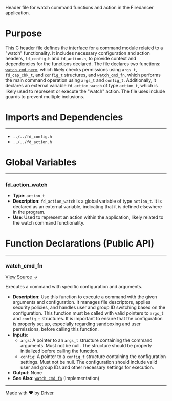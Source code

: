<!--------------------------------------------------------------------------------->
<!-- IMPORTANT: This file is auto-generated by Driver (https://driver.ai). -------->
<!-- Manual edits may be overwritten on future commits. --------------------------->
<!--------------------------------------------------------------------------------->

Header file for watch command functions and action in the Firedancer application.

# Purpose
This C header file defines the interface for a command module related to a "watch" functionality. It includes necessary configuration and action headers, `fd_config.h` and `fd_action.h`, to provide context and dependencies for the functions declared. The file declares two functions: [`watch_cmd_perm`](<#watch_cmd_perm>), which likely checks permissions using `args_t`, `fd_cap_chk_t`, and `config_t` structures, and [`watch_cmd_fn`](<#watch_cmd_fn>), which performs the main command operation using `args_t` and `config_t`. Additionally, it declares an external variable `fd_action_watch` of type `action_t`, which is likely used to represent or execute the "watch" action. The file uses include guards to prevent multiple inclusions.
# Imports and Dependencies

---
- `../../fd_config.h`
- `../../fd_action.h`


# Global Variables

---
### fd\_action\_watch
- **Type**: ``action_t``
- **Description**: `fd_action_watch` is a global variable of type `action_t`. It is declared as an external variable, indicating that it is defined elsewhere in the program.
- **Use**: Used to represent an action within the application, likely related to the watch command functionality.


# Function Declarations (Public API)

---
### watch\_cmd\_fn<!-- {{#callable_declaration:watch_cmd_fn}} -->
[View Source →](<../../../../../../../src/app/shared/commands/watch/watch.h#L10>)

Executes a command with specific configuration and arguments.
- **Description**: Use this function to execute a command with the given arguments and configuration. It manages file descriptors, applies security policies, and handles user and group ID switching based on the configuration. This function must be called with valid pointers to `args_t` and `config_t` structures. It is important to ensure that the configuration is properly set up, especially regarding sandboxing and user permissions, before calling this function.
- **Inputs**:
    - `args`: A pointer to an `args_t` structure containing the command arguments. Must not be null. The structure should be properly initialized before calling the function.
    - `config`: A pointer to a `config_t` structure containing the configuration settings. Must not be null. The configuration should include valid user and group IDs and other necessary settings for execution.
- **Output**: None
- **See Also**: [`watch_cmd_fn`](<watch.c.md#watch_cmd_fn>)  (Implementation)



---
Made with ❤️ by [Driver](https://www.driver.ai/)